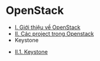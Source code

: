 ﻿# OpenStack
- [I. Giới thiệu về OpenStack](./Docs/I.%20Giới%20thiệu.md)  
- [II. Các project trong Openstack](./Docs/II.%20Các%20project%20trong%20Openstack.md)  
- Keystone
+ [II.1. Keystone](./Docs/II.1.%20Keystone.md)  